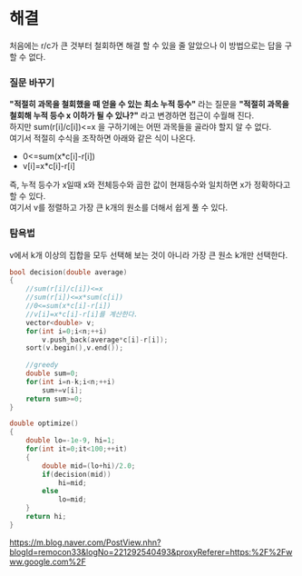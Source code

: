 # 해결
처음에는 r/c가 큰 것부터 철회하면 해결 할 수 있을 줄 알았으나 이 방법으로는 답을 구할 수 없다.  

### 질문 바꾸기 
**"적절히 과목을 철회했을 때 얻을 수 있는 최소 누적 등수"** 라는 질문을 **"적절히 과목을 철회해 누적 등수 x 이하가 될 수 있나?"** 라고 변경하면 접근이 수월해 진다.  
하지만 sum(r[i]/c[i])<=x 을 구하기에는 어떤 과목들을 골라야 할지 알 수 없다.  
여기서 적절히 수식을 조작하면 아래와 같은 식이 나온다.  
- 0<=sum(x*c[i]-r[i]) 
- v[i]=x*c[i]-r[i]

즉, 누적 등수가 x일때 x와 전체등수와 곱한 값이 현재등수와 일치하면 x가 정확하다고 할 수 있다.  
여기서 v를 정렬하고 가장 큰 k개의 원소를 더해서 쉽게 풀 수 있다.  

### 탐욕법 
v에서 k개 이상의 집합을 모두 선택해 보는 것이 아니라 가장 큰 원소 k개만 선택한다.  
```c++
bool decision(double average)
{
    //sum(r[i]/c[i])<=x
    //sum(r[i])<=x*sum(c[i])
    //0<=sum(x*c[i]-r[i])
    //v[i]=x*c[i]-r[i]를 계산한다.
    vector<double> v;
    for(int i=0;i<n;++i)
        v.push_back(average*c[i]-r[i]);
    sort(v.begin(),v.end());
    
    //greedy
    double sum=0;
    for(int i=n-k;i<n;++i)
        sum+=v[i];
    return sum>=0;
}

double optimize()
{
    double lo=-1e-9, hi=1;
    for(int it=0;it<100;++it)
    {
        double mid=(lo+hi)/2.0;
        if(decision(mid))
            hi=mid;
        else
            lo=mid;
    }
    return hi;
}
```



https://m.blog.naver.com/PostView.nhn?blogId=remocon33&logNo=221292540493&proxyReferer=https:%2F%2Fwww.google.com%2F
